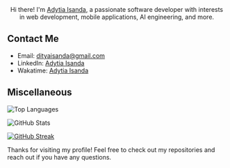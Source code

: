 <div align="center">  
  Hi there! I'm <a href="https://github.com/daditsan">Adytia Isanda</a>, a passionate software developer with interests in web development, mobile applications, AI engineering, and more.
</div>

<!--- ## 🚀 Projects

- **[Project 1](https://github.com/your-username/project1)**: A brief description of what this project does.
- **[Project 2](https://github.com/your-username/project2)**: A brief description of what this project does.

--->

## Contact Me

- Email: [dityaisanda@gmail.com](mailto:dityaisanda@gmail.com)
- LinkedIn: [Adytia Isanda](www.linkedin.com/in/adytia-isanda-441a8a232)
- Wakatime: [Adytia Isanda](https://wakatime.com/@daditsan)
  
## Miscellaneous

![Top Languages](https://github-readme-stats.vercel.app/api/top-langs/?username=daditsan&layout=compact&theme=radical)

![GitHub Stats](https://github-readme-stats.vercel.app/api?username=daditsan&show_icons=true&theme=radical)

[![GitHub Streak](https://streak-stats.demolab.com/?user=daditsan&theme=dark&hide_border=true)](https://git.io/streak-stats)

Thanks for visiting my profile! Feel free to check out my repositories and reach out if you have any questions.
